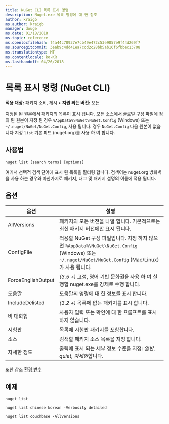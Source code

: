 ```yaml
---
title: NuGet CLI 목록 표시 명령
description: Nuget.exe 목록 명령에 대 한 참조
author: kraigb
ms.author: kraigb
manager: douge
ms.date: 01/18/2018
ms.topic: reference
ms.openlocfilehash: f4a44c70937e7cb49e472c53e9857e9f44d269f7
ms.sourcegitcommit: 3eab9c4dd41ea7ccd2c28bb5ab16f6fbbec13708
ms.translationtype: MT
ms.contentlocale: ko-KR
ms.lasthandoff: 04/26/2018
---
```

# <a name="list-command-nuget-cli"></a>목록 표시 명령 (NuGet CLI)

**적용 대상:** 패키지 소비, 게시 &bullet; **지원 되는 버전:** 모든

지정된 된 원본에서 패키지의 목록이 표시 됩니다. 모든 소스에서 글로벌 구성 파일에 정의 된 원본이 지정 된 경우 `%AppData%\NuGet\NuGet.Config` (Windows) 또는 `~/.nuget/NuGet/NuGet.Config`, 사용 됩니다. 경우 `NuGet.Config` 다음 원본이 없습니다 지정 `list` 기본 피드 (nuget.org)를 사용 하 여 합니다.

## <a name="usage"></a>사용법

```cli
nuget list [search terms] [options]
```

여기서 선택적 검색 단어에 표시 된 목록을 필터링 합니다. 검색어는 nuget.org 방화벽을 사용 하는 경우와 마찬가지로 패키지, 태그 및 패키지 설명의 이름에 적용 됩니다.

## <a name="options"></a>옵션

| 옵션 | 설명 |
| --- | --- |
| AllVersions | 패키지의 모든 버전을 나열 합니다. 기본적으로는 최신 패키지 버전에만 표시 됩니다. |
| ConfigFile | 적용할 NuGet 구성 파일입니다. 지정 하지 않으면 `%AppData%\NuGet\NuGet.Config` (Windows) 또는 `~/.nuget/NuGet/NuGet.Config` (Mac/Linux)가 사용 됩니다.|
| ForceEnglishOutput | *(3.5 +)*  고정, 영어 기반 문화권을 사용 하 여 실행할 nuget.exe를 강제로 수행 합니다. |
| 도움말 | 도움말의 명령에 대 한 정보를 표시 합니다. |
| IncludeDelisted | *(3.2 +)*  목록에 없는 패키지를 표시 합니다. |
| 비 대화형 | 사용자 입력 또는 확인에 대 한 프롬프트를 표시 하지 않습니다. |
| 시험판 | 목록에 시험판 패키지를 포함합니다. |
| 소스 | 검색할 패키지 소스 목록을 지정 합니다. |
| 자세한 정도 | 출력에 표시 되는 세부 정보 수준을 지정: *일반*, *quiet*, *자세한*합니다. |

또한 참조 [환경 변수](cli-ref-environment-variables.md)

## <a name="examples"></a>예제

```cli
nuget list

nuget list chinese korean -Verbosity detailed

nuget list couchbase -AllVersions
```
